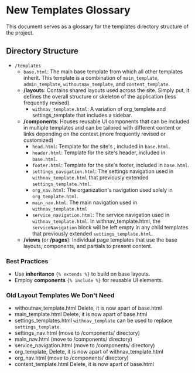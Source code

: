 
# New Templates Glossary

This document serves as a glossary for the templates directory structure of the project.

## Directory Structure

- `/templates`
  - `base.html`: The main base template from which all other templates inherit. This template is a combination of `main_template`, `admin_template`, `withoutnav_template`, and `content_template`.
  - **/layouts**: Contains shared layouts used across the site. Simply put, it defines the overall structure or skeleton of the application (less frequently revised).
    - `withnav_template.html`: A variation of org_template and settings_template that includes a sidebar.
  - **/components**: Houses reusable UI components that can be included in multiple templates and can be tailored with different content or links depending on the context.(more frequently revised or customized)
    - `head.html`: Template for the site's <head>, included in `base.html`.
    - `header.html`: Template for the site's header, included in `base.html`.
    - `footer.html`: Template for the site's footer, included in `base.html`.
    - `settings_navigation.html`: The settings navigation used in `withnav_template.html` that previously extended `settings_template.html`.
    - `org_nav.html`: The organization's navigation used solely in `org_template.html`.
    - `main_nav.html`: The main navigation used in `withnav_template.html`
    - `service_navigation.html`: The service navigation used in `withnav_template.html`. In withnav_template.html, the `serviceNavigation` block will be left empty in any child templates that previously extended `settings_template.html`.
  - **/views** (or **/pages**): Individual page templates that use the base layouts, components, and partials to present content.

### Best Practices

- Use **inheritance** `{% extends %}` to build on base layouts.
- Employ **components** `{% include %}` for reusable UI elements.

### Old Layout Templates We Don't Need
- withoutnav_template.html Delete, it is now apart of base.html
- main_template.html Delete, it is now apart of base.html
- settings_templates.html `withnav_template` can be used to replace `settings_template`.
- settings_nav.html (move to /components/ directory)
- main_nav.html (move to /components/ directory)
- service_navigation.html (move to /components/ directory)
- org_template, Delete, it is now apart of withnav_template.html
- org_nav.html (move to /components/ directory)
- content_template.html Delete, it is now apart of base.html

